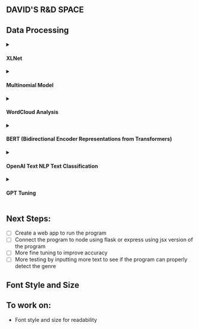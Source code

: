 ## DAVID'S R&D SPACE

## Data Processing

<details>
<summary><h4>XLNet</h4></summary>

## XLNet
**XLNet** is a new unsupervised language representation learning method based on a novel generalized permutation language modeling objective. Additionally, XLNet employs [Transformer-XL](https://arxiv.org/abs/1901.02860) as the backbone model, exhibiting excellent performance for language tasks involving long context. Overall, XLNet achieves state-of-the-art (SOTA) results on various downstream language tasks including question answering, natural language inference, sentiment analysis, and document ranking. [Forked from here](https://github.com/zihangdai/xlnet)

Required packages
```sh
import pandas as pd
import torch
from sklearn.model_selection import train_test_split
from transformers import XLNetForSequenceClassification, XLNetTokenizer, Trainer, TrainingArguments
```
Genre Dataset encodings and labels using pytorch
```sh
class GenreDataset(torch.utils.data.Dataset):
    def __init__(self, encodings, labels):
        self.encodings = encodings
        self.labels = labels

    def __getitem__(self, idx):
        item = {key: torch.tensor(val[idx]) for key, val in self.encodings.items()}
        item['labels'] = torch.tensor(self.labels[idx])
        return item

    def __len__(self):
        return len(self.labels)
```
Training arguments for model. Issues: Computation cannot be handled on my GPU
```sh
training_args = TrainingArguments(
    output_dir='./results',
    num_train_epochs=3,
    per_device_train_batch_size=1,
    per_device_eval_batch_size=1,
    warmup_steps=500,
    weight_decay=0.01,
    logging_dir='./logs',
    logging_steps=10,
    evaluation_strategy="steps",
    eval_steps=100,
)

trainer = Trainer(
    model=model,
    args=training_args,
    train_dataset=train_dataset,
    eval_dataset=val_dataset,
)

trainer.train()
```
</details>

<details>
<summary><h4>Multinomial Model</h4></summary>

## Multinomial Logistic Regression Analysis
**Multinomial Logistic Regression** is a classification method that generalizes logistic regression to multiclass problems, i.e. with more than two possible discrete outcomes. That is, it is a model that is used to predict the probabilities of the different possible outcomes of a categorically distributed dependent variable, given a set of independent variables (which may be real-valued, binary-valued, categorical-valued, etc.).
The problem: The data for psychology, romance, sports, and travel genre is smaller respectively compared to the other genres, causing imbalance in outcomes.
The solution: We use Multinomial Logistic Regression to predict the probabilities of the different possible outcomes of a categorically distributed dependent variable, given a set of independent variables (which may be real-valued, binary-valued, categorical-valued, etc.). Then we fine tune the model with OpenAI to include the data from the other genres to improve the accuracy of the model (specifcially for the smaller genres).
[Kaggle dataset code](https://www.kaggle.com/code/athu1105/bookgenreprediciton)


Required packages
```sh
import pandas as pd
import numpy as np
import seaborn as sns
import matplotlib.pyplot as plt
import re
import nltk 
import string
from collections import Counter 
from sklearn.feature_extraction.text import TfidfVectorizer, CountVectorizer
from sklearn.model_selection import train_test_split
from sklearn.tree import DecisionTreeClassifier 
from sklearn.ensemble import RandomForestClassifier
from sklearn.naive_bayes import GaussianNB, MultinomialNB
from sklearn.svm import SVC
from sklearn import metrics
```
Genre count chart
![Genre chart](https://user-images.githubusercontent.com/48280799/235293899-d319fd9f-ec1c-4d09-a7cf-2f83980bac0c.png)

Confusion matrix
![Confusion Matrix](https://user-images.githubusercontent.com/48280799/235293936-c5a2f614-355d-4861-ae71-1b087432bb18.png)

<b>Key takeaways:</b> 
Here we can see that the model is getting confused with the horror, thriller and crime which is beacause they contain similar words.
There also needs to be more data for the genres sports, romance, travel, psychology - there is imbalance in dataset for accurate text classification.

</details>

<details>
<summary><h4>WordCloud Analysis</h4></summary>

## WordCloud Analysis and Modelling (no need for modelling since Multinomial Logistic Regression analysis is already done)
**WordCloud** is a data visualization technique used for representing text data in which the size of each word indicates its frequency or importance. Significant textual data points can be highlighted using a word cloud. Word clouds are widely used for analyzing data from social network websites. In this article, you will learn how to create a word cloud in Python.
top_words.json for top 15 most common words in each genre summary.
[Kaggle dataset code](https://www.kaggle.com/code/prathameshgadekar/book-genre-prediction-nlp)

Required packages
```sh
import numpy as np
import pandas as pd
import seaborn as sns
import matplotlib.pyplot as plt
import plotly.express as px
import missingno as msno 

import plotly.offline as py
py.init_notebook_mode(connected=True)

from sklearn.model_selection import train_test_split
from sklearn.preprocessing import LabelEncoder

import time
```
Generate wordcloud
```sh
def print_wordCloud(genre,summary):
    print(genre)
    wordcloud = WordCloud(width = 400, height = 400, 
                background_color ='white', 
                min_font_size = 10).generate(summary)
    plt.figure(figsize = (7, 7), facecolor = 'white', edgecolor='blue') 
    plt.imshow(wordcloud) 
    plt.axis("off") 
    plt.tight_layout(pad = 0) 
    plt.show()
def make_string(genre):
    s = ""
    for row_index,row in data.iterrows():
        if(row['genre'] == genre):
            s+=(row['summary']+' ')
    return s
```

Thriller<br>
![thriller](https://user-images.githubusercontent.com/48280799/235294418-822d50ac-ce01-4784-b152-b40b82139d6e.png)

Fantasy<br>
![fantasy](https://user-images.githubusercontent.com/48280799/235294425-8b9a3e7e-4c9d-49bd-a7b6-c0234c8e08b4.png)

Science<br>
![science](https://user-images.githubusercontent.com/48280799/235294481-39eee485-efcc-4447-9691-53f473340326.png)

History<br>
![history](https://user-images.githubusercontent.com/48280799/235294533-fd323d15-9f27-443a-979e-b7d0ed282e23.png)

Horror<br>
![horror](https://user-images.githubusercontent.com/48280799/235294547-5bfe3c8b-be23-4955-8a80-43e3dac6fd46.png)

Crime<br>
![crime](https://user-images.githubusercontent.com/48280799/235294559-c5b72672-771d-4e97-84bc-c07f0e7d19b1.png)

Romance<br>
![romance](https://user-images.githubusercontent.com/48280799/235294566-88c5d4ef-7ce5-44d6-b8a8-dd10d148ca4d.png)

Psychology<br>
![psychology](https://user-images.githubusercontent.com/48280799/235294575-572a0489-c793-4471-9e43-d1877d29387e.png)

Sports<br>
![sports](https://user-images.githubusercontent.com/48280799/235294583-a5455e37-63cd-4b9b-b4ab-66c10404fd78.png)

Travel<br>
![travel](https://user-images.githubusercontent.com/48280799/235294589-7fc52e4d-fd15-420f-8787-8f5af8122d94.png)

Generate JSON of 20 most common words in each genre
```sh
def print_wordCloud(genre,summary):
    print(genre)
    wordcloud = WordCloud(width = 400, height = 400, 
                background_color ='white', 
                min_font_size = 10).generate(summary)
    plt.figure(figsize = (7, 7), facecolor = 'white', edgecolor='blue') 
    plt.imshow(wordcloud) 
    plt.axis("off") 
    plt.tight_layout(pad = 0) 
    plt.show()
def make_string(genre):
    s = ""
    for row_index,row in data.iterrows():
        if(row['genre'] == genre):
            s+=(row['summary']+' ')
    return s
```
JSON of top 20 common words in each genre
```sh
{
  "thriller": [
    ["find", 1.0],
    ["less", 0.7212389380530974],
    ["life", 0.6519174041297935],
    ["alex", 0.5914454277286135],
    ["take", 0.5707964601769911],
    ["world", 0.5117994100294986],
    ["time", 0.5029498525073747],
    ["kill", 0.5],
    ["family", 0.5],
    ["murder", 0.4970501474926254],
    ["back", 0.4896755162241888],
    ["first", 0.47640117994100295],
    ["death", 0.4749262536873156],
    ["make", 0.4690265486725664],
    ["secret", 0.4557522123893805],
    ["know", 0.45132743362831856],
    ["father", 0.44542772861356933],
    ["meet", 0.4424778761061947],
    ["novel", 0.4306784660766962],
    ["help", 0.4247787610619469]
  ],
  .
  .
  .
}
```
[Full list here](https://github.com/MiSaengg/gunhee-RnD-space/blob/main/dataset_process/word_cloud/top_words.json)

</details>

<details>
<summary><h4>BERT (Bidirectional Encoder Representations from Transformers)</h4></summary>

## BERT (Bidirectional Encoder Representations from Transformers)
BERT, Bidirectional Encoder Representations from Transformers, is a family of masked-language models introduced in 2018 by researchers at Google. BERT is an open source machine learning framework for natural language processing (NLP). BERT is designed to help computers understand the meaning of ambiguous language in text by using surrounding text to establish context.
The following [kaggle code](https://www.kaggle.com/code/alexanderprokudaylo/book-genre-prediction) is a good example of how to use BERT to predict book genres.

BERT VS OPENAI GPT-3 for NLP text classification
![bert-vs-openai-](https://user-images.githubusercontent.com/48280799/235327808-ec963dcb-be71-4ed5-bd5a-52ec29193eda.jpg)
Full research paper [here](https://www.researchgate.net/publication/338931711_A_Short_Survey_of_Pre-trained_Language_Models_for_Conversational_AI-A_New_Age_in_NLP)

Confusion matrix of BERT:
![confusion matrix bert](https://user-images.githubusercontent.com/48280799/235328996-371c1fed-12a8-4809-bb6e-89c0e172082b.png)
We can see more true positives compared to the multinominal naive bayes model and sigthly higher accuracy for psychology, romance, sports, and travel genres. 
Due to no GPU, I was not able to run the model on the entire dataset. The result was sourced from the Kaggle dataset code.
To understand how confusion matrix works using scikit learn, please refer to [this article](https://www.jcchouinard.com/confusion-matrix-in-scikit-learn/).

</details>

<details>
<summary><h4>OpenAI Text NLP Text Classification</h4></summary>

## OpenAI Text NLP Text Classification
Open OPENAIRND folder in new workspace and run the following command

```sh
npm install express axios dotenv
npm install openai
```

In app.js, input your OpenAI API key
```sh
const config = new Configuration({
  apiKey: process.env.OPENAI_API_KEY, //replace process.env.OPENAI_API_KEY with your API key or input your API key to .env file
});
```

GPT prompt and response
```sh
app.post('/determine-genre', async (req, res) => {
  const { summary } = req.body;

  try {
    const prompt = `Based on the summary: "${summary}", determine two suitable genres from this list: thriller, fantasy, science fiction, history, horror, crime, romance, psychology, sports, travel.`;
    const response = await openai.createCompletion({
      model: 'text-davinci-003',
      prompt,
      max_tokens: 50,
      n: 1,
      temperature: 0.8,
    });

    const genresText = response.data.choices[0].text.trim();
    const genres = genresText.split(',').map(genre => genre.trim());
    res.json({ genres });
  } catch (error) {
    console.error('Error determining genre:', error);
    res.status(500).json({ error: 'Error determining genre', details: error.message });
  }
});
```
When given prompts from function fetchGenre()
![function](https://user-images.githubusercontent.com/48280799/235381723-1481d461-5b74-4ce9-9632-945315424066.png)

The output
![console output](https://user-images.githubusercontent.com/48280799/235381714-a8ddbfdf-61ab-4b70-baf1-5b4b58d73b9d.png)

<b>Key takeaways</b>: The GPT text completion model, text-davinci-03 provides a relatively accurate determination of the text classification of the summary. However, the model is not perfect and can be improved. The model is specifically set to determine two genres. Fine-tuning is a possibility to improve the model, however time considerations should be taken.

</details>

<details>
<summary><h4>GPT Tuning</h4></summary>

## GPT Tuning
[Official Documentation](https://platform.openai.com/docs/guides/fine-tuning)

Installation

```sh
pip install --upgrade openai
```

OpenAI API Key

```sh
export OPENAI_API_KEY="<OPENAI_API_KEY>"
```

Preparing training data - nmust be in JSONL format
Check prompt_pair.py for more details

```sh
{"prompt": "<prompt text>", "completion": "<ideal generated text>"}
{"prompt": "<prompt text>", "completion": "<ideal generated text>"}
{"prompt": "<prompt text>", "completion": "<ideal generated text>"}
...
```

CLI data preparation

```sh  
openai tools fine_tunes.prepare_data -f cli_ready.json
```

Uploading cli ready json to OPENAI
```sh
openai api files.create -f prompt_completion_pairs_prepared_train.jsonl -p fine-tune
openai api files.create -f prompt_completion_pairs_prepared_valid.jsonl -p fine-tune

openai api fine_tunes.create -t prompt_completion_pairs_prepared_train.json -v prompt_completion_pairs_prepared_valid.jsonl -m davinci
```

Create a fine-tuning run

```sh
gpt_tuning % openai api fine_tunes.create -t cli_ready_prepared_train.jsonl -v cli_ready_prepared_valid.jsonl -m davinci

openai api fine_tunes.follow -i <YOUR_FINE_TUNE_JOB_ID> // to follow the progress
```

Now we just wait for the fine-tuning to finish. This can take a while depending on the size of the dataset and the model you chose.
For financial and testing purposes, I chose the cheapest model, ada.

![image](https://user-images.githubusercontent.com/48280799/235599700-43be23c1-e5fb-4d89-9793-2d1e1022a677.png)

Once model is complete, we run the program and enter prompt text to generate the completion text.

```sh
import tkinter as tk
import openai
import re

# Replace FINE_TUNED_MODEL with the name of your fine-tuned model
model_name = "FINE_TUNED_MODEL"


def on_submit():
    # Get the prompt from the input field
    original_prompt = input_field.get()
    
    # Modify the prompt to ask for the genre
    prompt = f"Analyze the following text and provide one relevant genre from the list: [thriller, fantasy, science fiction, history, horror, crime, romance, psychology, sports, travel].\n\nText: \"{original_prompt}\"\n\nGenre:"

    # Make the completion request
    completion = openai.Completion.create(model=model_name, prompt=prompt, max_tokens=100, temperature=0.8)

    print("Completion:", completion)

    # Clear the input field
    input_field.delete(0, "end")

    # Get the completion text from the first choice in the choices list
    text = completion.choices[0]["text"].strip()

    # Extract the genre from the text using a regular expression
    genre = re.findall(r'\b(?:thriller|fantasy|science fiction|history|horror|crime|romance|psychology|sports|travel)\b', text)[:2]

    # Join the genres found in the text (if any) and display them in the result text area
    result_text.config(state="normal")
    result_text.delete("1.0", "end")
    result_text.insert("end", ', '.join(genre))
    result_text.config(state="disabled")

# Create the main window
window = tk.Tk()
window.title("Fine-tuned GPT-3 for Genre Classification")

# Create the input field and submit button
input_field = tk.Entry(window)
submit_button = tk.Button(window, text="Submit", command=on_submit)

# Create the result text area
result_text = tk.Text(window, state="normal", width=80, height=20)

# Add the input field, submit button, and result text area to the window
input_field.pack()
submit_button.pack()
result_text.pack()

# Run the main loop
window.mainloop()
```

To run the program:

```sh
python3 main.py
```

Results of the program:
![Response](https://user-images.githubusercontent.com/48280799/235793022-72732e5a-187a-4953-9a75-c189e649d52a.png)

</details>

## Next Steps:
- [ ] Create a web app to run the program
- [ ] Connect the program to node using flask or express using jsx version of the program
- [ ] More fine tuning to improve accuracy
- [ ] More testing by inputting more text to see if the program can properly detect the genre

## Font Style and Size

## To work on:
<ul>
    <li>Font style and size for readability</li>
</ul>
